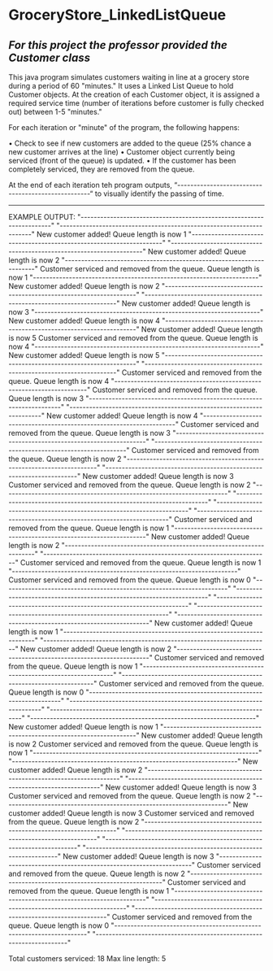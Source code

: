 # GroceryStore_LinkedListQueue

*For this project the professor provided the Customer class*
------------------------------------------------------------------------------------------------------

This java program simulates customers waiting in line at a grocery store during a period of 60 "minutes." It uses a Linked List Queue to hold Customer objects. At the creation of each Customer object, it is assigned a required service time (number of iterations before customer is fully checked out) between 1-5 "minutes."

For each iteration or "minute" of the program, the following happens:

•	Check to see if new customers are added to the queue (25% chance a new customer arrives at the line)
•	Customer object currently being serviced (front of the queue) is updated.
•	If the customer has been completely serviced, they are removed from the queue.

At the end of each iteration teh program outputs, “---------------------------------------------------“  to visually identify the passing of time.

------------------------------------------------------------------------------------------------------
EXAMPLE OUTPUT:
"---------------------------------------------------------------------"
"---------------------------------------------------------------------"
New customer added!  Queue length is now 1
"---------------------------------------------------------------------"
"---------------------------------------------------------------------"
New customer added!  Queue length is now 2
"---------------------------------------------------------------------"
Customer serviced and removed from the queue.  Queue length is now 1
"---------------------------------------------------------------------"
New customer added!  Queue length is now 2
"---------------------------------------------------------------------"
"---------------------------------------------------------------------"
New customer added!  Queue length is now 3
"---------------------------------------------------------------------"
New customer added!  Queue length is now 4
"---------------------------------------------------------------------"
New customer added!  Queue length is now 5
Customer serviced and removed from the queue.  Queue length is now 4
"---------------------------------------------------------------------"
New customer added!  Queue length is now 5
"---------------------------------------------------------------------"
"---------------------------------------------------------------------"
Customer serviced and removed from the queue.  Queue length is now 4
"---------------------------------------------------------------------"
Customer serviced and removed from the queue.  Queue length is now 3
"---------------------------------------------------------------------"
"---------------------------------------------------------------------"
New customer added!  Queue length is now 4
"---------------------------------------------------------------------"
Customer serviced and removed from the queue.  Queue length is now 3
"---------------------------------------------------------------------"
"---------------------------------------------------------------------"
Customer serviced and removed from the queue.  Queue length is now 2
"---------------------------------------------------------------------"
"---------------------------------------------------------------------"
New customer added!  Queue length is now 3
Customer serviced and removed from the queue.  Queue length is now 2
"---------------------------------------------------------------------"
"---------------------------------------------------------------------"
"---------------------------------------------------------------------"
"---------------------------------------------------------------------"
Customer serviced and removed from the queue.  Queue length is now 1
"---------------------------------------------------------------------"
New customer added!  Queue length is now 2
"---------------------------------------------------------------------"
"---------------------------------------------------------------------"
Customer serviced and removed from the queue.  Queue length is now 1
"---------------------------------------------------------------------"
Customer serviced and removed from the queue.  Queue length is now 0
"---------------------------------------------------------------------"
"---------------------------------------------------------------------"
"---------------------------------------------------------------------"
"---------------------------------------------------------------------"
"---------------------------------------------------------------------"
New customer added!  Queue length is now 1
"---------------------------------------------------------------------"
"---------------------------------------------------------------------"
New customer added!  Queue length is now 2
"---------------------------------------------------------------------"
Customer serviced and removed from the queue.  Queue length is now 1
"---------------------------------------------------------------------"
"---------------------------------------------------------------------"
Customer serviced and removed from the queue.  Queue length is now 0
"---------------------------------------------------------------------"
"---------------------------------------------------------------------"
"---------------------------------------------------------------------"
"---------------------------------------------------------------------"
New customer added!  Queue length is now 1
"---------------------------------------------------------------------"
New customer added!  Queue length is now 2
Customer serviced and removed from the queue.  Queue length is now 1
"---------------------------------------------------------------------"
"---------------------------------------------------------------------"
New customer added!  Queue length is now 2
"---------------------------------------------------------------------"
"---------------------------------------------------------------------"
New customer added!  Queue length is now 3
Customer serviced and removed from the queue.  Queue length is now 2
"---------------------------------------------------------------------"
New customer added!  Queue length is now 3
Customer serviced and removed from the queue.  Queue length is now 2
"---------------------------------------------------------------------"
"---------------------------------------------------------------------"
"---------------------------------------------------------------------"
"---------------------------------------------------------------------"
New customer added!  Queue length is now 3
"---------------------------------------------------------------------"
Customer serviced and removed from the queue.  Queue length is now 2
"---------------------------------------------------------------------"
Customer serviced and removed from the queue.  Queue length is now 1
"---------------------------------------------------------------------"
"---------------------------------------------------------------------"
"---------------------------------------------------------------------"
Customer serviced and removed from the queue.  Queue length is now 0
"---------------------------------------------------------------------"
"---------------------------------------------------------------------"

Total customers serviced: 18
Max line length: 5
